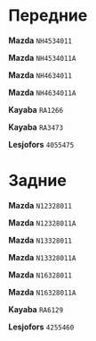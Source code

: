 # Передние

__Mazda__ `NH4534011`

__Mazda__ `NH4534011A`

__Mazda__ `NH4634011`

__Mazda__ `NH4634011A`

__Kayaba__ `RA1266`

__Kayaba__ `RA3473`

__Lesjofors__ `4055475`

# Задние

__Mazda__ `N12328011`

__Mazda__ `N12328011A`

__Mazda__ `N13328011`

__Mazda__ `N13328011A`

__Mazda__ `N16328011`

__Mazda__ `N16328011A`

__Kayaba__ `RA6129`

__Lesjofors__ `4255460`